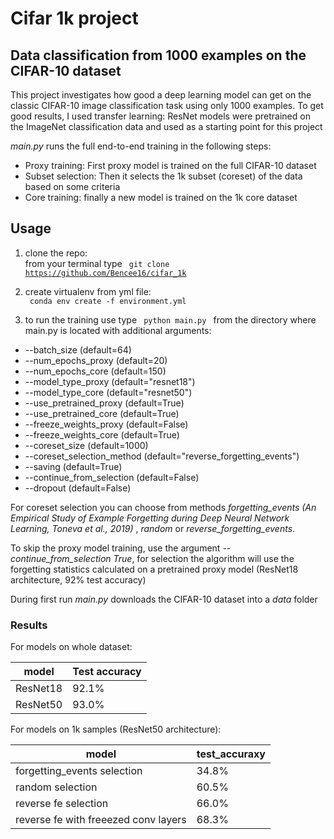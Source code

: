 # Cifar 1k project 

## Data classification from 1000 examples on the CIFAR-10 dataset

This project investigates how good a deep learning model can get on the classic CIFAR-10 image classification task using only 1000 examples. To get good results, I used transfer learning: ResNet models were pretrained on the ImageNet classification data and used as a starting point for this project  

_main.py_ runs the full end-to-end training in the following steps: 

* Proxy training: First proxy model is trained on the full CIFAR-10 dataset 
* Subset selection: Then it selects the 1k subset (coreset) of the data based on some criteria
* Core training: finally a new model is trained on the 1k core dataset 


## Usage

1. clone the repo:  
from your terminal type <code> git clone https://github.com/Bencee16/cifar_1k </code>

2. create virtualenv from yml file:  
<code> conda env create -f environment.yml </code>

3. to run the training use type <code> python main.py </code> from the directory where main.py is located with additional arguments:
* --batch_size (default=64)
* --num_epochs_proxy (default=20)
* --num_epochs_core (default=150)
* --model_type_proxy (default="resnet18")
* --model_type_core (default="resnet50")
* --use_pretrained_proxy (default=True)
* --use_pretrained_core (default=True)
* --freeze_weights_proxy (default=False)
* --freeze_weights_core (default=True)
* --coreset_size (default=1000)
* --coreset_selection_method (default="reverse_forgetting_events")
* --saving (default=True)
* --continue_from_selection (default=False)
* --dropout (default=False)

For coreset selection you can choose from methods _forgetting_events_ _(An Empirical Study of Example Forgetting during Deep Neural Network Learning, Toneva et al., 2019)_ , _random_ or _reverse_forgetting_events_. 

To skip the proxy model training, use the argument _--continue_from_selection True_, for selection the algorithm will use the forgetting statistics calculated on a pretrained proxy model (ResNet18 architecture, 92% test accuracy)  

During first run _main.py_ downloads the CIFAR-10 dataset into a _data_ folder

### Results
For models on whole dataset:  

| model         | Test accuracy |
| ------------- | ------------- |
| ResNet18      | 92.1%         |
| ResNet50      | 93.0%         |

For models on 1k samples (ResNet50 architecture):  

| model                                | test_accuraxy |
| -------------------------------------| ------------- |
| forgetting_events selection          | 34.8%         |
| random selection                     | 60.5%         |
| reverse fe selection                 | 66.0%         |
| reverse fe with freeezed conv layers | 68.3%         |



